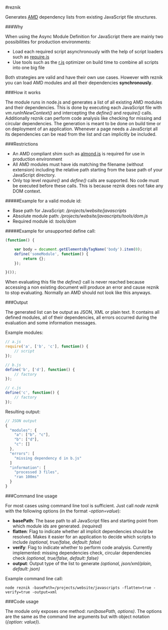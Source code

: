 #reznik

Generates [AMD](https://github.com/amdjs/amdjs-api/wiki/AMD) dependency lists from existing JavaScript file structures.

###Why

When using the Async Module Definition for JavaScript there are mainly two possibilities for production environments:

* Load each required script asynchronously with the help of script loaders such as [require.js](http://requirejs.org/)
* Use tools such as the [r.js](https://github.com/jrburke/r.js) optimizer on build time to combine all scripts into one big file

Both strategies are valid and have their own use cases.
However with reznik you can load AMD modules and all their dependencies **synchronously**.

###How it works

The module runs in node.js and generates a list of all existing AMD modules and their dependencies.
This is done by executing each JavaScript file with *vm.runInNewContext()* and intercepting the *define()* and *require()* calls.
Additionally reznik can perform code analysis like checking for missing and circular dependencies.
The generation is meant to be done on build time or on deployment of an application.
Whenever a page needs a JavaScript all its dependencies can be read from the list and can implicitly be included.

###Restrictions

* An AMD compliant shim such as [almond.js](https://github.com/jrburke/almond) is required for use in production environment
* All AMD modules must have ids matching the filename (without extension) including the relative path starting from the base path of your JavaScript directory.
* Only top level *require()* and *define()* calls are supported. No code must be executed before these calls. This is because reznik does not fake any DOM context.

#####Example for a valid module id:

* Base path for JavaScript: */projects/website/javascripts*
* Absolute module path: */projects/website/javascripts/tools/dom.js*
* Required module id: *tools/dom*

#####Example for unsupported define call:

```javascript
(function() {

    var body = document.getElementsByTagName('body').item(0); 
    define('someModule', function() {
        return {};
    });

}());
````

When evaluating this file the *define()* call is never reached because accessing a non existing document will produce
an error and cause reznik to stop evaluating. Normally an AMD should not look like this anyways.

###Output

The generated list can be output as JSON, XML or plain text. It contains all defined modules, all of their dependencies,
all errors occurred during the evaluation and some information messages.

Example modules:

```javascript
// a.js
require('a', ['b', 'c'], function() {
    // script
});

// b.js
define('b', ['d'], function() {
    // factory
});

// c.js
define('c', function() {
    // factory
});
```

Resulting output:

```javascript
// JSON output
{
  "modules": {
    "a": ["b", "c"],
    "b": ["d"],
    "c": []
  },
  "errors": [
    "missing dependency d in b.js"
  ]
  "information": [
    "processed 3 files",
    "ran 100ms"
  }
}
```

###Command line usage

For most cases using command line tool is sufficient. Just call *node reznik* with the following options (in the format *-option=value*):

* **basePath**: The base path to all JavaScript files and starting point from which module ids are generated. *(required)*
* **flatten**: Flag to indicate whether all implicit dependencies should be resolved. Makes it easier for an application to
decide which scripts to include *(optional, true/false, default: false)*
* **verify**: Flag to indicate whether to perform code analysis. Currently implemented: missing dependencies check,
circular dependencies check *(optional, true/false, default: false)*
* **output**: Output type of the list to generate *(optional, json/xml/plain, default: json)*

Example command line call:

    node reznik -basePath=/projects/website/javascripts -flatten=true -verify=true -output=xml

###Code usage

The module only exposes one method: *run(basePath, options)*.
The options are the same as the command line arguments but with object notation (*{option: value}*).